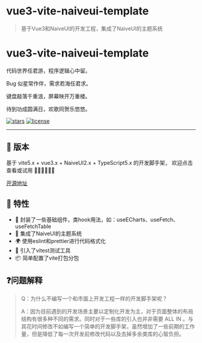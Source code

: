 # vue3-vite-naiveui-template

> 基于Vue3和NaiveUI的开发工程，集成了NaiveUI的主题系统

<div>

<h1> vue3-vite-naiveui-template </h1>
<p>代码世界任君游，程序逻辑心中留。</p>
<p>Bug 似星常作伴，需求若海任君求。</p>
<p>键盘敲落千重浪，屏幕映开万重楼。</p>
<p>待到功成圆满日，欢歌同贺乐悠悠。</p>
</div>

[![stars](https://img.shields.io/github/stars/hanjialin/vue3-vite-naiveui-template?style=flat-square&logo=GitHub)](https://github.com/chuzhixin/vue-admin-beautiful)
[![license](https://img.shields.io/github/license/chuzhixin/vue-admin-beautiful?style=flat-square)](https://en.wikipedia.org/wiki/MIT_License)

---

## 🎉 版本

基于 vite5.x + vue3.x + NaiveUI2.x + TypeScript5.x 的开发脚手架， 欢迎点击查看或试用 👏🏻👏🏻👏🏻

[开源地址](https://github.com/hanjialin/vue3-vite-naiveui-template)

## 🎉 特性

- 💪 封装了一些基础组件，类hook用法，如：useECharts、useFetch、useFetchTable
- 💅 集成了NaiveUI的主题系统
- 🌍 使用eslint和prettier进行代码格式化
- 👏 引入了vitest测试工具
- 📦️ 简单配置了vite打包分包

## ❓问题解释

> Q：为什么不编写一个和市面上开发工程一样的开发脚手架呢？
>
> A：因为目前遇到的开发场景主要以定制化开发为主，对于页面整体的布局结构有很多种不同的需求。同时对于一些库的引入也并非需要 ALL IN 。与其花时间修改不如编写一个简单的开发脚手架，虽然增加了一些前期的工作量，但是降低了每一次开发前修改代码以及去掉多余类库的心智负担。
